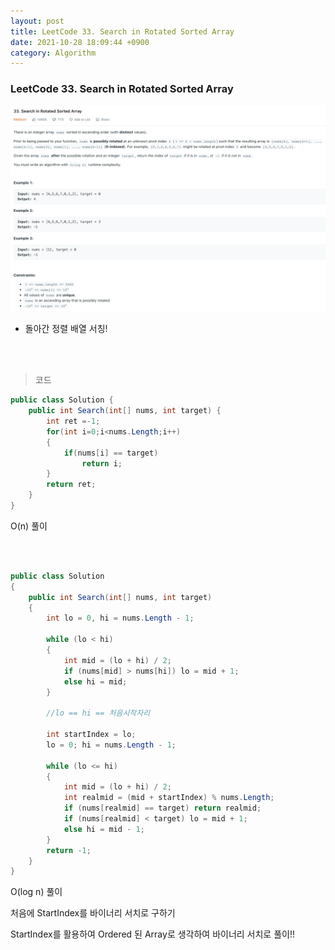 ```yaml
---
layout: post
title: LeetCode 33. Search in Rotated Sorted Array
date: 2021-10-28 18:09:44 +0900
category: Algorithm
---
```

### LeetCode 33. Search in Rotated Sorted Array

![](/assets/img/leetcode/33.png)

- 돌아간 정렬 배열 서칭!

<br><br>

>코드

```c#
public class Solution {
    public int Search(int[] nums, int target) {
        int ret =-1;
        for(int i=0;i<nums.Length;i++)
        {
            if(nums[i] == target)
                return i;
        }
        return ret;
    }
}
```

O(n) 풀이

<br><br>

```c#
public class Solution
{
    public int Search(int[] nums, int target)
    {
        int lo = 0, hi = nums.Length - 1;

        while (lo < hi)
        {
            int mid = (lo + hi) / 2;
            if (nums[mid] > nums[hi]) lo = mid + 1;
            else hi = mid;
        }

        //lo == hi == 처음시작자리

        int startIndex = lo;
        lo = 0; hi = nums.Length - 1;

        while (lo <= hi)
        {
            int mid = (lo + hi) / 2;
            int realmid = (mid + startIndex) % nums.Length;
            if (nums[realmid] == target) return realmid;
            if (nums[realmid] < target) lo = mid + 1;
            else hi = mid - 1;
        }
        return -1;
    }
}
```

O(log n) 풀이

처음에 StartIndex를 바이너리 서치로 구하기

StartIndex를 활용하여 Ordered 된 Array로 생각하여 바이너리 서치로 풀이!!
